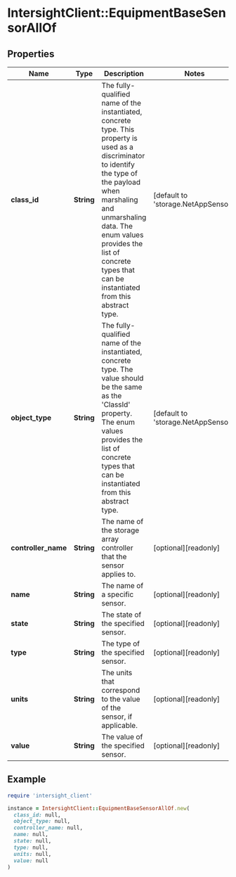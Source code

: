 # IntersightClient::EquipmentBaseSensorAllOf

## Properties

| Name | Type | Description | Notes |
| ---- | ---- | ----------- | ----- |
| **class_id** | **String** | The fully-qualified name of the instantiated, concrete type. This property is used as a discriminator to identify the type of the payload when marshaling and unmarshaling data. The enum values provides the list of concrete types that can be instantiated from this abstract type. | [default to &#39;storage.NetAppSensor&#39;] |
| **object_type** | **String** | The fully-qualified name of the instantiated, concrete type. The value should be the same as the &#39;ClassId&#39; property. The enum values provides the list of concrete types that can be instantiated from this abstract type. | [default to &#39;storage.NetAppSensor&#39;] |
| **controller_name** | **String** | The name of the storage array controller that the sensor applies to. | [optional][readonly] |
| **name** | **String** | The name of a specific sensor. | [optional][readonly] |
| **state** | **String** | The state of the specified sensor. | [optional][readonly] |
| **type** | **String** | The type of the specified sensor. | [optional][readonly] |
| **units** | **String** | The units that correspond to the value of the sensor, if applicable. | [optional][readonly] |
| **value** | **String** | The value of the specified sensor. | [optional][readonly] |

## Example

```ruby
require 'intersight_client'

instance = IntersightClient::EquipmentBaseSensorAllOf.new(
  class_id: null,
  object_type: null,
  controller_name: null,
  name: null,
  state: null,
  type: null,
  units: null,
  value: null
)
```

